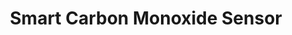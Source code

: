 ---
model: HS1CA
vendor: HEIMAN
title: Smart Carbon Monoxide Sensor
category: sensor
supports: carbon monoxide, batterylow, batterypct
image: /assets/images/devices/HS1CA-E.jpg
zigbeemodel: ['COSensor-EM', 'COSensor-N', 'CO_V15']
compatible: [z2m,iob,conbee]
mlink: http://www.heimantech.com/product/81.html
link: https://www.aliexpress.com/item/32843093065.html
link2: https://www.amazon.co.uk/HEIMAN-Monoxide-Detector-Electrochemical-compatible/dp/B0793QCYQ6
link3: https://heimansmart.en.alibaba.com/productgrouplist-802155345/Zigbee_CO_detctor.html
---